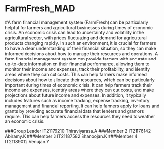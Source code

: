 # FarmFresh_MAD
#A farm financial management system (FarmFresh) can be particularly helpful for farmers and agricultural businesses during times of economic crisis. An economic crisis can lead to uncertainty and volatility in the agricultural sector, with prices fluctuating and demand for agricultural products changing rapidly. In such an environment, it is crucial for farmers to have a clear understanding of their financial situation, so they can make informed decisions about how to manage their resources and operations.
A farm financial management system can provide farmers with accurate and up-to-date information on their financial performance, allowing them to monitor their income and expenses, track their profitability, and identify areas where they can cut costs. This can help farmers make informed decisions about how to allocate their resources, which can be particularly important during times of economic crisis. It can help farmers track their income and expenses, identify areas where they can cut costs, and make projections about future income and expenses.
In addition, it typically includes features such as income tracking, expense tracking, inventory management and financial reporting. It can help farmers apply for loans and grants by providing accurate financial data that lenders and grantors require. This can help farmers access the resources they need to weather an economic crisis.

###Group Leader  IT21176210  Thiraviyarasa.A
###Member 2      IT21176142  Abiramy.K
###Member 3      IT21187582  Shanoojan.K
###Member 4      IT21189012  Venujan.Y

